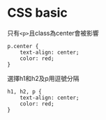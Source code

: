 # CSS basic

只有```<p>```且class為center會被影響
```
p.center {
    text-align: center;
    color: red;
}
```


選擇h1和h2及p用逗號分隔

```
h1, h2, p {
    text-align: center;
    color: red;
}
```